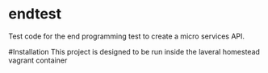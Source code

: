 # endtest
Test code for the end programming test to create a micro services API.

#Installation
This project is designed to be run inside the laveral homestead vagrant container
